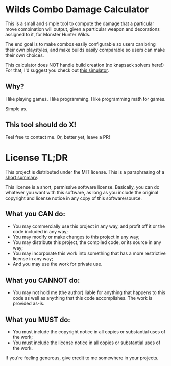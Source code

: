 # Wilds Combo Damage Calculator

This is a small and simple tool to compute the damage that a particular move
combination will output, given a particular weapon and decorations assigned to
it, for Monster Hunter Wilds.

The end goal is to make combos easily configurable so users can bring their own
playstyles, and make builds easily comparable so users can make their own
choices.

This calculator does NOT handle build creation (no knapsack solvers here!) For
that, I'd suggest you check out
[this simulator](https://mhwilds.wiki-db.com/sim/).

## Why?

I like playing games. I like programming. I like programming math for games.

Simple as.

## This tool should do X!

Feel free to contact me. Or, better yet, leave a PR!

# License TL;DR

This project is distributed under the MIT license. This is a paraphrasing of a
[short summary](https://tldrlegal.com/license/mit-license).

This license is a short, permissive software license. Basically, you can do
whatever you want with this software, as long as you include the original
copyright and license notice in any copy of this software/source.

## What you CAN do:

-   You may commercially use this project in any way, and profit off it or the
    code included in any way;
-   You may modify or make changes to this project in any way;
-   You may distribute this project, the compiled code, or its source in any
    way;
-   You may incorporate this work into something that has a more restrictive
    license in any way;
-   And you may use the work for private use.

## What you CANNOT do:

-   You may not hold me (the author) liable for anything that happens to this
    code as well as anything that this code accomplishes. The work is provided
    as-is.

## What you MUST do:

-   You must include the copyright notice in all copies or substantial uses of
    the work;
-   You must include the license notice in all copies or substantial uses of the
    work.

If you're feeling generous, give credit to me somewhere in your projects.
